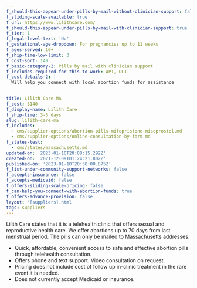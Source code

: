 ```yaml
---
f_should-this-appear-under-pills-by-mail-without-clinician-support: false
f_sliding-scale-available: true
f_url: https://www.lilithcare.com/
f_should-this-appear-under-pills-by-mail-with-clinician-support: true
f_tier: 1
f_legal-level-text: 'No'
f_gestational-age-dropdown: For pregnancies up to 11 weeks
f_ages-served: 16+
f_ship-time-low-limit: 3
f_cost-sort: 140
f_basic-category-2: Pills by mail with clinician support
f_includes-required-for-this-to-work: AP1, OC1
f_cost-details-2: |-
  Will help you connect with local abortion funds for assistance

  ‍
title: Lilith Care MA
f_cost: $140
f_display-name: Lilith Care
f_ship-time: 3-5 days
slug: lilith-care-ma
f_includes:
  - cms/supplier-options/abortion-pills-mifepristone-misoprostol.md
  - cms/supplier-options/online-consultation-by-form.md
f_states-test:
  - cms/states/massachusetts.md
updated-on: '2023-01-10T20:08:15.292Z'
created-on: '2021-12-09T01:24:21.802Z'
published-on: '2023-01-10T20:58:00.875Z'
f_list-under-community-support-networks: false
f_accepts-insurance: false
f_accepts-medicaid: false
f_offers-sliding-scale-pricing: false
f_can-help-you-connect-with-abortion-funds: true
f_offers-advance-provision: false
layout: '[suppliers].html'
tags: suppliers
---
```


Lilith Care states that it is a telehealth clinic that offers sexual and reproductive health care. We offer abortions up to 70 days from last menstrual period. The pills can only be mailed to Massachusetts addresses.

*   Quick, affordable, convenient access to safe and effective abortion pills through telehealth consultation.
*   Offers phone and text support. Video consultation on request.  
*   Pricing does not include cost of follow up in-clinic treatment in the rare event it is needed.
*   Does not currently accept Medicaid or insurance.
